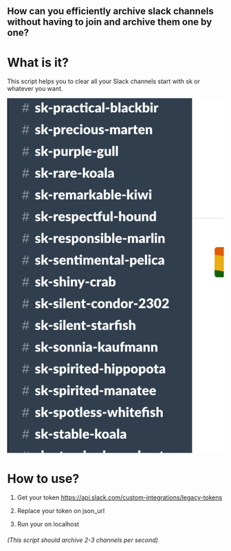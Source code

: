 ## How can you efficiently archive slack channels without having to join and archive them one by one?
 
# What is it?
This script helps you to clear all your Slack channels start with sk or whatever you want.

![alt text](https://github.com/andyocnz/Slack-bulk-channel-archive/blob/master/sk-slack.png)

# How to use?
1. Get your token
https://api.slack.com/custom-integrations/legacy-tokens

2. Replace your token on json_url

3. Run your on localhost

###### (This script should archive 2-3 channels per second)




